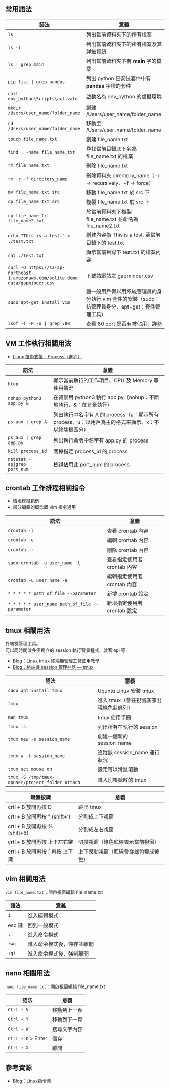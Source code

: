 ## 常用語法
語法|意義
----|----
`ls`|列出當前資料夾下的所有檔案
`ls -l`|列出當前資料夾下的所有檔案及其詳細資訊
`ls \| grep main`|列出當前資料夾下有 **main** 字的檔案
`pip list \| grep pandas`|列出 python 已安裝套件中有 **pandas** 字樣的套件
`call env_python\Scripts\activate`|啟動名為 env_python 的虛擬環境
`mkdir /Users/user_name/folder_name`|創建 /Users/user_name/folder_name
`cd /Users/user_name/folder_name`|移動至 /Users/user_name/folder_name
`touch file_name.txt`|創建 file_name.txt
`find . -name file_name.txt`|尋找當前目錄底下名為 file_name.txt 的檔案
`rm file_name.txt`|刪除 file_name.txt
`rm -r -f directory_name`|刪除資料夾 directory_name（-r → recursively、-f → force）
`mv file_name.txt src`|移動 file_name.txt 於 src 下
`cp file_name.txt src`|複製 file_name.txt 於 src 下
`cp file_name.txt file_name2.txt`|於當前資料夾下複製 file_name.txt 並命名為 file_name2.txt
`echo "This is a test." > ./test.txt`|創建內容為 This is a test. 至當前目錄下的 test.txt
`cat ./test.txt`|顯示當前目錄下 test.txt 的檔案內容
`curl -O https://s3-ap-northeast-1.amazonaws.com/sqlite-demo-data/gapminder.csv`|下載該網站之 gapminder.csv
`sudo apt-get install vim`| 讓一般用戶得以用系統管理員的身分執行 vim 套件的安裝（sudo：仿管理員身分、apt-get：套件管理工具）
`lsof -i -P -n \| grep :80`|查看 80 port 是否有被佔用，[詳參](https://www.ltsplus.com/linux/3-way-check-linux-listen-port)


## VM 工作執行相關用法
* [Linux 技術支援 - Process（進程）](https://www.hy-star.com.tw/tech/linux/process/process.html#jobs)
  
語法|意義
----|----
`htop`|顯示當前執行的工作項目、CPU 及 Memory 等使用情況
`nohup python3 app.py &`|在背景用 python3 執行 app.py（nohup：不斷地執行、&：在背景執行）
`ps aux \| grep A`|列出執行中名字有 A 的 process（a：顯示所有 process、u：以用戶為主的格式来顯示、x：不以終端機區分）
`ps aux \| grep app.py`|列出執行命令中名字有 app.py 的 process
`kill process_id`|關掉指定 process_id 的 process
`netstat -ap\|grep port_num`|檢視佔用此 port_num 的 process

## crontab 工作排程相關指令
* [情境模擬範例](https://github.com/yuning-lin/EnvironmentSetup/blob/main/Linux/BySenarios/CreateCronJob.md) 
* 部分編輯的概念跟 vim 指令通用 
  
語法|意義
----|----
`crontab -l`|查看 crontab 內容
`crontab -e`|編輯 crontab 內容
`crontab -r`|刪除 crontab 內容
`sudo crontab -u user_name -l`|查看指定使用者 crontab 內容
`crontab -u user_name -e`|編輯指定使用者 crontab 內容
`* * * * * path_of_file --parameter`|新增 crontab 設定
`* * * * * user_name path_of_file --parameter`|新增指定使用者 crontab 設定

## tmux 相關用法
終端機管理工具。  
可以同時開啟多個獨立的 session 執行背景程式、啟著 api 等  
* [Blog：Linux tmux 終端機管理工具使用教學](https://blog.gtwang.org/linux/linux-tmux-terminal-multiplexer-tutorial/) 
* [Blog：終端機 session 管理神器 — tmux](https://larrylu.blog/tmux-33a24e595fbc) 
  
語法|意義
----|----
`sudo apt install tmux`|Ubuntu Linux 安裝 tmux
`tmux`|進入 tmux（會在視窗底部出現綠色狀態列）
`man tmux`|tmux 使用手冊
`tmux ls`|列出所有在執行的 session
`tmux new -s session_name`|創建一個新的 session_name 
`tmux a -t session_name`|追蹤該 session_name 運行狀況
`tmux set mouse on`|設定可以滑鼠滾動
`tmux -S /tmp/tmux-apuser/project_folder attach`|進入別帳號啟的 tmux

鍵盤按鍵|意義
----|----
crtl + B 放開再按 D | 跳出 tmux
crtl + B 放開再按 " (shift+') | 分割成上下視窗
crtl + B 放開再按 % (shift+5) | 分割成左右視窗
crtl + B 放開再按 上下左右鍵 | 切換視窗（綠色底線表示當前視窗）
crtl + B 放開再按 [ 再按 上下鍵| 上下滾動視窗（底線會從綠色變成黃色）


## vim 相關用法
`vim file_name.txt`：開啟視窗編輯 file_name.txt
  
語法|意義
----|----
`i`|進入編輯模式
esc 鍵|回到一般模式
`:`|進入命令模式
`:wq`|進入命令模式後，儲存並離開
`:q!`|進入命令模式後，強制離開

## nano 相關用法
`nano file_name.txt`：開啟視窗編輯 file_name.txt
  
語法|意義
----|----
`Ctrl + V`|移動到上一頁
`Ctrl + Y`|移動到下一頁
`Ctrl + W`|搜尋文字內容
`Ctrl + O` > Enter|儲存
`Ctrl + X`|離開

## 參考資源
* [Blog：Linux指令集](https://www.pcnet.idv.tw/pcnet/linux/linux_command.htm)
